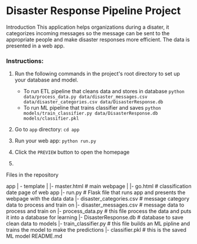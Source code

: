 # Disaster Response Pipeline Project

Introduction
This application helps organizations during a disater, it categorizes incoming messages so the message can be sent to the appropriate people and make disaster responses more efficient.  The data is presented in a web app.

### Instructions:
1. Run the following commands in the project's root directory to set up your database and model.

    - To run ETL pipeline that cleans data and stores in database
        `python data/process_data.py data/disaster_messages.csv data/disaster_categories.csv data/DisasterResponse.db`
    - To run ML pipeline that trains classifier and saves
        `python models/train_classifier.py data/DisasterResponse.db models/classifier.pkl`

2. Go to `app` directory: `cd app`

3. Run your web app: `python run.py`

4. Click the `PREVIEW` button to open the homepage
5. 

Files in the repository

app
| - template
| |- master.html  # main webpage
| |- go.html  # classification date page of web app
|- run.py  # Flask file that runs app and presents the webpage with the data
data
|- disaster_categories.csv  # message category data to process and train on
|- disaster_messages.csv  # message data to process and train on 
|- process_data.py  # this file process the data and puts it into a database for learning
|- DisasterResponse.db  # database to save clean data to
models
|- train_classifier.py  # this file builds an ML pipline and trains the model to make the predictions
|- classifier.pkl  # this is the saved ML model
README.md
